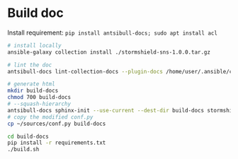 # Build doc

Install requirement: `pip install antsibull-docs; sudo apt install acl`

```bash
# install locally
ansible-galaxy collection install ./stormshield-sns-1.0.0.tar.gz

# lint the doc
antsibull-docs lint-collection-docs --plugin-docs /home/user/.ansible/collections/ansible_collections/stormshield/sns

# generate html
mkdir build-docs
chmod 700 build-docs
# --squash-hierarchy
antsibull-docs sphinx-init --use-current --dest-dir build-docs stormshield.sns
# copy the modified conf.py
cp ~/sources/conf.py build-docs

cd build-docs
pip install -r requirements.txt
./build.sh
```
